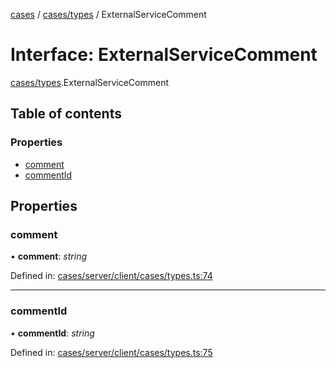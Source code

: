 [cases](../server_client_api.md) / [cases/types](../modules/cases_types.md) / ExternalServiceComment

# Interface: ExternalServiceComment

[cases/types](../modules/cases_types.md).ExternalServiceComment

## Table of contents

### Properties

- [comment](cases_types.externalservicecomment.md#comment)
- [commentId](cases_types.externalservicecomment.md#commentid)

## Properties

### comment

• **comment**: *string*

Defined in: [cases/server/client/cases/types.ts:74](https://github.com/jonathan-buttner/kibana/blob/7a61a8b912c/x-pack/plugins/cases/server/client/cases/types.ts#L74)

___

### commentId

• **commentId**: *string*

Defined in: [cases/server/client/cases/types.ts:75](https://github.com/jonathan-buttner/kibana/blob/7a61a8b912c/x-pack/plugins/cases/server/client/cases/types.ts#L75)
